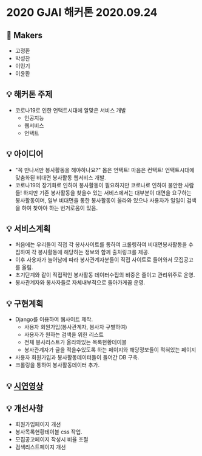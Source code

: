 # 2020 GJAI 해커톤 2020.09.24

## 🎈 Makers
* 고정환
* 박성찬
* 이민기
* 이윤환

## 💡 해커톤 주제
* 코로나19로 인한 언택트시대에 알맞은 서비스 개발
  * 인공지능
  * 웹서비스
  * 언택트

## 💡 아이디어
* "꼭 만나서만 봉사활동을 해야하나요?" 몸은 언택트! 마음은 컨택트! 언택트시대에 맞춤화된 비대면 봉사활동 웹서비스 개발.
* 코로나19의 장기화로 인하여 봉사활동이 필요하지만 코로나로 인하여 불안한 사람들! 하지만 기존 봉사활동을 찾을수 있는 서비스에서는 대부분이 대면을 요구하는 봉사활동이며, 일부 비대면을 통한 봉사활동이 올라와 있으나 사용자가 일일이 검색을 하여 찾아야 하는 번거로움이 있음.

## 💡 서비스계획
* 처음에는 우리들이 직접 각 봉사사이트를 통하여 크롤링하여 비대면봉사활동을 수집하여 각 봉사활동에 해당하는 정보와 함께 출처링크를 제공. 
* 이후 사용자가 늘어남에 따라 봉사관계자분들이 직접 사이트로 들어와서 모집공고를 올림. 
* 초기단계와 같이 직접적인 봉사활동 데이터수집의 비중은 줄이고 관리위주로 운영.
* 봉사관계자와 봉사자들로 자체내부적으로 돌아가게끔 운영.

## 💡 구현계획
* Django를 이용하여 웹사이트 제작.
  * 사용자 회원가입(봉사관계자, 봉사자 구별하여)
  * 사용자가 원하는 검색을 위한 리스트
  * 전체 봉사리스트가 올라와있는 목록현황테이블
  * 봉사관계자가 글을 적을수있도록 하는 페이지와 해당정보들이 적혀있는 페이지
* 사용자 회원가입과 봉사활동데이터들이 들어간 DB 구축.
* 크롤링을 통하여 봉사활동데이터 추가.

## 💡 [시연영상](https://youtu.be/AreOYdSksYI)

## 💡 개선사항
* 회원가입페이지 개선
* 봉사목록현황테이블 css 작업.
* 모집공고페이지 작성시 비율 조절
* 검색리스트페이지 개선
